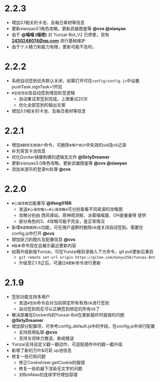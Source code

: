 # 2.2.3

* 增加3.1相关的卡池、及每日素材等信息
* 更新xiaoyao3.1角色攻略，更新武器图鉴等 **@cvs @xiaoyao**
* 由于 **@喵喵 (喵佬)** 对 Yunzai-Bot_V2 已停更，现有 **2430248074@qq.com** 进行基础维护
* 由于个人精力和能力有限，更新可能不及时。

# 2.2.2

* 系统自动签到任务默认关闭，如需打开可在`config/config.js`中设置pushTask.signTask=1开启
* `#全部签到`及自动签到增加轮签逻辑
    * 自动重试至签到完成，上限重试20次
    * 优化全部签到的输出文案
* 增加3.0相关的卡池、及每日素材等信息

# 2.2.1

* 增加`#删除无效用户`命令，可删除`#用户统计`中失效的uid及ck记录
* 补充宵宫卡池信息
* 优化Docker镜像构建的逻辑及文件 **@SirlyDreamer**
* 更新xiaoyao3.0角色攻略，更新武器图鉴等 **@cvs @xiaoyao**
* 添加米游币的登录tk处理 **@cvs**

# 2.2.0

* `#心海攻略`功能重写 **@ifeng0188**
    * 发送`#心海攻略1`~`#心海攻略4`可分别查看不同来源的攻略图
    * 攻略分别由 西风驿站、原神观测枢、派蒙喵喵屋、OH是姜姜呀 提供
    * 部分角色的3、4攻略可能不完全，是正常情况
* 新增`#退群删除ck`功能，可在用户退群时删除ck或关闭自动签到。需要在config.js中打开 **@cvs**
* 增加妖刀的图片及配置信息 **@cvs**
* `#版本`命令现在会展示最近更新内容
* 如需升级新版Yunzai，可在Yunzai根目录输入下方命令，git pull更新后重启
    * `git remote set-url origin https://gitee.com/Ganyu256/Yunzai-Bot`
    * 升级至2.1.9之后，可通过`#更新`命令进行更新

# 2.1.9

* 签到功能支持多用户
    * 发送`#签到`命令会对当前绑定所有有效ck进行签到
    * 自动签到现在可以正确签到绑定的所有ck了
* 解决部署在Docker内的Yunzai-Bot在更新插件时报错的问题 **@SirlyDreamer**
* 增加部分配置项，可参考config_default.js中的字段，在config.js中进行配置
    * 支持禁用私聊 **@cvs**
    * 支持关闭体力推送、新闻推送
* Yunzai支持自定义戳一戳动作，可适配插件中的戳一戳升级
* 新增了新的万叶&可莉 up池信息
* 修复一些已知问题
    * 修正CookieUser.getCookie的报错
    * 修复一些机器下渲染无文字的问题
    * 对BotAlias的连续字符增加容错
